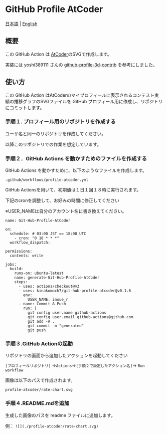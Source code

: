# GitHub Profile AtCoder

[日本語](./docs/README.ja.md) | [English](./docs/README.en.md)

## 概要

この GitHub Action は [AtCoder](https://atcoder.jp/?lang=ja)のSVGで作成します。

実装には yoshi389111 さんの [github-profile-3d-contrib](https://github.com/yoshi389111/github-profile-3d-contrib) を参考にしました。

## 使い方

この GitHub Action はAtCoderのマイプロフィールに表示されるコンテスト実績の推移グラフのSVGファイルを GitHub プロフィール用に作成し、リポジトリにコミットします。

### 手順１. プロフィール用のリポジトリを作成する

ユーザ名と同一のリポジトリを作成してください。

以降このリポジトリでの作業を想定しています。

### 手順２．GitHub Actions を動かすためのファイルを作成する

GitHub Actions を動かすために、以下のようなファイルを作成します。

``` .github/workflows/profile-atcoder.yml ```

GitHub Actionsを用いて、初期値は１日１回１８時に実行されます。

下記のcronを調整して、お好みの時間に修正してください

※USER_NAMEは自分のアカウント名に書き換えてください。

```
name: Git-Hub-Profile-AtCoder

on:
  schedule: # 03:00 JST == 18:00 UTC
    - cron: "0 18 * * *"
  workflow_dispatch:

permissions:
  contents: write

jobs:
  build:
    runs-on: ubuntu-latest
    name: generate-Git-Hub-Profile-AtCoder
    steps:
      - uses: actions/checkout@v3
      - uses: kinakomoch7/git-hub-profile-atcoder@v0.1.6
        env:
          USER_NAME: inoue_r
      - name: Commit & Push
        run: |
          git config user.name github-actions
          git config user.email github-actions@github.com
          git add -A .
          git commit -m "generated"
          git push
```

### 手順３.GitHub Actionの起動

リポジトリの画面から追加したアクションを起動してください

```[プロフィールリポジトリ]``` ->```Actions```->```[手順２で設定したアクション名]```-> ```Run workflow```

画像は以下のパスで作成されます。

```profile-atcoder/rate-chart.svg```


### 手順４.README.mdを追加

生成した画像のパスを readme ファイルに追加します。

例：
``` ![](./profile-atcoder/rate-chart.svg) ```
